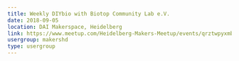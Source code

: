```yaml
---
title: Weekly DIYbio with Biotop Community Lab e.V.
date: 2018-09-05
location: DAI Makerspace, Heidelberg
link: https://www.meetup.com/Heidelberg-Makers-Meetup/events/qrztwpyxmbhb/
usergroup: makershd
type: usergroup
---
```

